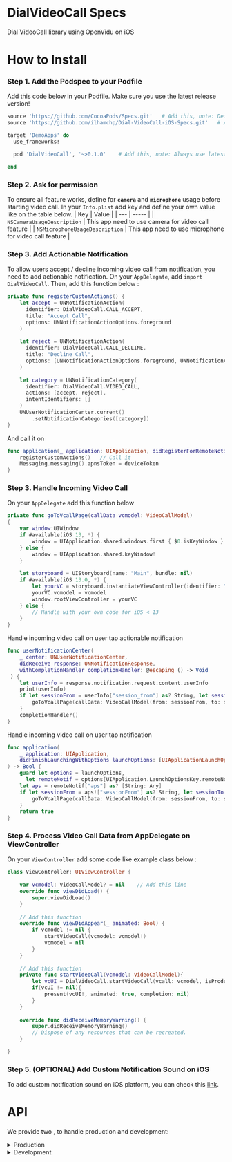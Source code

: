 # DialVideoCall Specs
Dial VideoCall library using OpenVidu on iOS

# How to Install
### Step 1. Add the Podspec to your Podfile
Add this code below in your Podfile. Make sure you use the latest release version!
```ruby
source 'https://github.com/CocoaPods/Specs.git'   # Add this, note: Default CocoaPods Specs
source 'https://github.com/ilhamchp/Dial-VideoCall-iOS-Specs.git'   # Add this, note: DialVideoCall Specs

target 'DemoApps' do
  use_frameworks!

  pod 'DialVideoCall', '~>0.1.0'    # Add this, note: Always use latest version!

end
```

### Step 2. Ask for permission
To ensure all feature works, define for **`camera`** and **`microphone`** usage before starting video call.
In your `Info.plist` add key and define your own value like on the table below.
| Key | Value |
| --- | ----- |
| `NSCameraUsageDescription` | This app need to use camera for video call feature |
| `NSMicrophoneUsageDescription` | This app need to use microphone for video call feature |

### Step 3. Add Actionable Notification
To allow users accept / decline incoming video call from notification, you need to add actionable notification.
On your `AppDelegate`, add `import DialVideoCall`. Then, add this function below :
```swift
private func registerCustomActions() {
    let accept = UNNotificationAction(
      identifier: DialVideoCall.CALL_ACCEPT,
      title: "Accept Call",
      options: UNNotificationActionOptions.foreground
    )
  
    let reject = UNNotificationAction(
      identifier: DialVideoCall.CALL_DECLINE,
      title: "Decline Call",
      options: [UNNotificationActionOptions.foreground, UNNotificationActionOptions.destructive]
    )
  
    let category = UNNotificationCategory(
      identifier: DialVideoCall.VIDEO_CALL,
      actions: [accept, reject],
      intentIdentifiers: []
    )
    UNUserNotificationCenter.current()
        .setNotificationCategories([category])
}
```

And call it on

```swift
func application(_ application: UIApplication, didRegisterForRemoteNotificationsWithDeviceToken deviceToken: Data) {
    registerCustomActions()   // Call it
    Messaging.messaging().apnsToken = deviceToken
}
```


### Step 3. Handle Incoming Video Call
On your `AppDelegate` add this function below 

```Swift
private func goToVcallPage(callData vcmodel: VideoCallModel)
{
    var window:UIWindow
    if #available(iOS 13, *) {
        window = UIApplication.shared.windows.first { $0.isKeyWindow }!
    } else {
        window = UIApplication.shared.keyWindow!
    }
   
    let storyboard = UIStoryboard(name: "Main", bundle: nil)
    if #available(iOS 13.0, *) {
        let yourVC = storyboard.instantiateViewController(identifier: "ViewController") as ViewController
        yourVC.vcmodel = vcmodel
        window.rootViewController = yourVC
    } else {
        // Handle with your own code for iOS < 13
    }
}
```

Handle incoming video call on user tap actionable notification
```swift
func userNotificationCenter(
    _ center: UNUserNotificationCenter,
    didReceive response: UNNotificationResponse,
    withCompletionHandler completionHandler: @escaping () -> Void
 ) {
    let userInfo = response.notification.request.content.userInfo
    print(userInfo)
    if let sessionFrom = userInfo["session_from"] as? String, let sessionTo = userInfo["session_to"] as? String{
        goToVcallPage(callData: VideoCallModel(from: sessionFrom, to: sessionTo, status: response.actionIdentifier))
    }
    completionHandler()
}
```

Handle incoming video call on user tap notification
```swift
func application(
    _ application: UIApplication,
    didFinishLaunchingWithOptions launchOptions: [UIApplicationLaunchOptionsKey: Any]?
) -> Bool {
    guard let options = launchOptions,
      let remoteNotif = options[UIApplication.LaunchOptionsKey.remoteNotification] as? [String: Any] else {return true}
    let aps = remoteNotif["aps"] as? [String: Any]
    if let sessionFrom = aps!["sessionFrom"] as? String, let sessionTo = aps!["sessionTo"] as? String {
        goToVcallPage(callData: VideoCallModel(from: sessionFrom, to: sessionTo))
    }
    return true
}
```

### Step 4. Process Video Call Data from AppDelegate on ViewController
On your `ViewController` add some code like example class below :

```swift
class ViewController: UIViewController {
  
    var vcmodel: VideoCallModel? = nil    // Add this line
    override func viewDidLoad() {
        super.viewDidLoad()
    }
    
    // Add this function
    override func viewDidAppear(_ animated: Bool) {
        if vcmodel != nil {
            startVideoCall(vcmodel: vcmodel!)
            vcmodel = nil
        }
    }
    
    // Add this function
    private func startVideoCall(vcmodel: VideoCallModel){
        let vcUI = DialVideoCall.startVideoCall(vcall: vcmodel, isProduction: false)
        if(vcUI != nil){
            present(vcUI!, animated: true, completion: nil)
        }
    }
    
    override func didReceiveMemoryWarning() {
        super.didReceiveMemoryWarning()
        // Dispose of any resources that can be recreated.
    }

}
```

### Step 5. (OPTIONAL) Add Custom Notification Sound on iOS
To add custom notification sound on iOS platform, you can check this [link](https://stackoverflow.com/a/54104535).

# API
We provide two , to handle production and development:

<details>
  <summary>Production</summary>
  
  ### Function Call
  `DialVideoCall.startVideoCall(vcall: vcmodel, isProduction: true)`
  
  Call This function when you want to start video call in production server
  
  ### Production URL
  https://call.dial.id/softphone/clicktovcallov/?clientSid=AAAA&apikey=4k535D14LVc4LlPR0d12345&from=BBBB&to=CCCC&fcm_server_key=DDDD&fcm_token=EEEE#CCCC
  
  Change following parameter using your configuration:
  1. clientSid
  2. from
  3. to
  4. fcm_server_key
  5. fcm_token
  
  At the end of parameter, after the `#`, fill it with `to` session name
</details>

<details>
  <summary>Development</summary>
  
  ### Function Call
  `DialVideoCall.startVideoCall(vcall: vcmodel, isProduction: false)`
  
  Call This function when you want to start video call in development server
  
  ### Development URL
  https://devcall.dial.id/softphone/clicktovcall/?clientSid=AAAA&apikey=4k535D14LVc4Ll12345&from=BBBB&to=CCCC&fcm_server_key=DDDD&fcm_token=EEEE#CCCC
  
  Change following parameter using your configuration:
  1. clientSid
  2. from
  3. to
  4. fcm_server_key
  5. fcm_token
  
  At the end of parameter, after the `#`, fill it with `to` session name
</details>
